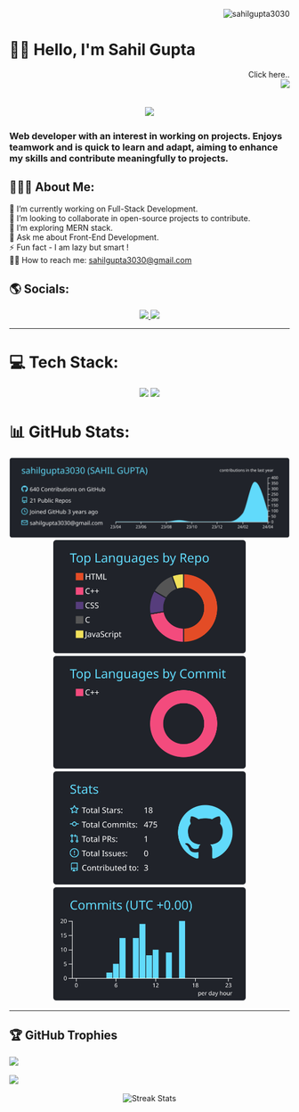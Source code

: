 <!-- profile visitor -->
<p align="right"> <img src="https://komarev.com/ghpvc/?username=sahilgupta3030&label=Profile%20views&color=0e75b6&style=flat" alt="sahilgupta3030" /> </p>

# 👋🏼 Hello, I'm Sahil Gupta
 
<!-- my portfolio site button -->
<p align="right">
Click here.. <br>
<a href="https://www.sahilgupta.tech" target="_blank">
<img src="https://img.shields.io/badge/PORTFOLIO-navy?style=for-the-badge&logo=sass&logoColor=%23FFFFFF" target="_blank"/>
</a> 
</p>
<br>
 
<!-- PROFILE BANNER -->
<div align="center"> <img src="https://media.licdn.com/dms/image/D5616AQHoPa1NbjVEzw/profile-displaybackgroundimage-shrink_350_1400/0/1712595813750?e=1718236800&v=beta&t=9OJW1B5UFKvKWnIKC66Vll_XPlRlnXApqAG6v7dfDRM"> </div>

### Web developer with an interest in working on projects. Enjoys teamwork and is quick to learn and adapt, aiming to enhance my skills and contribute meaningfully to projects.

## 🙋🏻‍♂ About Me: 
🔭 I’m currently working on Full-Stack Development.<br>👯 I’m looking to collaborate in open-source projects to contribute.<br>🌱 I’m exploring MERN stack.
<br>💬 Ask me about Front-End Development.<br>⚡ Fun fact - I am lazy but smart !<br>👨‍💻 How to reach me: sahilgupta3030@gmail.com


## 🌎 Socials:
<div align="center"> 
  <a href="mailto:sahilgupta3030@gmail.com" target="_blank">
    <img src="https://img.shields.io/badge/Gmail-333333?style=for-the-badge&logo=gmail&logoColor=red" />
  </a>
  <a href="https://linkedin.com/in/sahilgupta3030" target="_blank">
    <img src="https://img.shields.io/badge/LinkedIn-0077B5?style=for-the-badge&logo=linkedin&logoColor=white" target="_blank" />
  </a>
  
</div>
<hr/>


# 💻 Tech Stack:

<div align="center">
    <img src="https://skillicons.dev/icons?i=c,cpp,html,css,javascript,php,mysql,java,python" />
    <img src="https://skillicons.dev/icons?i=github,bootstrap,jquery,sass,mongodb,expressjs,react,nodejs" /><br>
</div>



# 📊 GitHub Stats:
<!-- GitHub Profile Summary Cards -->
<div align="center">
<a href="https://github.com/vn7n24fzkq/github-profile-summary-cards">
  <img src="https://raw.githubusercontent.com/sahilgupta3030/thickduck/master/profile-summary-card-output/react/0-profile-details.svg" alt="Profile Details" style="width: 700px;"/>
</a>
<a href="https://github.com/vn7n24fzkq/github-profile-summary-cards">
  <img src="https://raw.githubusercontent.com/sahilgupta3030/thickduck/master/profile-summary-card-output/react/1-repos-per-language.svg" alt="Repos per Language" style="width: 348px;"/>
</a>
<a href="https://github.com/vn7n24fzkq/github-profile-summary-cards">
  <img src="https://raw.githubusercontent.com/sahilgupta3030/thickduck/master/profile-summary-card-output/react/2-most-commit-language.svg" alt="Most Commit Language" style="width: 348px;"/>
</a>
<a href="https://github.com/vn7n24fzkq/github-profile-summary-cards">
  <img src="https://raw.githubusercontent.com/sahilgupta3030/thickduck/master/profile-summary-card-output/react/3-stats.svg" alt="Stats" style="width: 348px;"/>
</a>
<a href="https://github.com/vn7n24fzkq/github-profile-summary-cards">
  <img src="https://raw.githubusercontent.com/sahilgupta3030/thickduck/master/profile-summary-card-output/react/4-productive-time.svg" alt="Productive Time" style="width: 348px;" />
</a>
</div>

<hr/>


## 🏆 GitHub Trophies
![](https://github-profile-trophy.vercel.app/?username=sahilgupta3030&theme=discord&no-frame=false&no-bg=true&margin-w=4)

![]([(https://bit.ly/3uS7D44)])

<!-- Streak Stats -->
<div align="center">
<img src="https://github-readme-streak-stats.herokuapp.com/?user=sahilgupta3030&theme=dark&hide_border=true" alt="Streak Stats" style="width: 500px;"/>
</div>

<!-- Proudly created with GPRM ( https://gprm.itsvg.in ) -->
